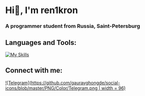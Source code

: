 # Hi👋, I'm ren1kron
### A programmer student from Russia, Saint-Petersburg

## Languages and Tools:
[![My Skills](https://skillicons.dev/icons?i=java,postgres)](https://skillicons.dev)

## Connect with me:
[![Telegram](https://github.com/gauravghongde/social-icons/blob/master/PNG/Color/Telegram.png | width = 96)](https://t.me/ren1kron)

